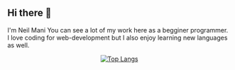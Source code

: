 ##                                                 Hi there 👋

I'm Neil Mani
You can see a lot of my work here as a begginer programmer.
I love coding for web-development but I also enjoy learning new languages as well.

<div align="center">

[![Top Langs](https://github-readme-stats.vercel.app/api/top-langs/?username=Neil-Mani&layout=compact&bg_color=00000000&border_color=00000000&text_color=fff)](https://github.com/anuraghazra/github-readme-stats)

</div>

